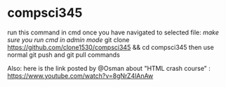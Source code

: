 # compsci345

run this command in cmd once you have navigated to selected file: 
*make sure you run cmd in admin mode*
git clone https://github.com/clone1530/compsci345 && cd compsci345 then use normal git push and git pull commands

Also: here is the link posted by @Osman about "HTML crash course" : https://www.youtube.com/watch?v=8gNrZ4lAnAw

